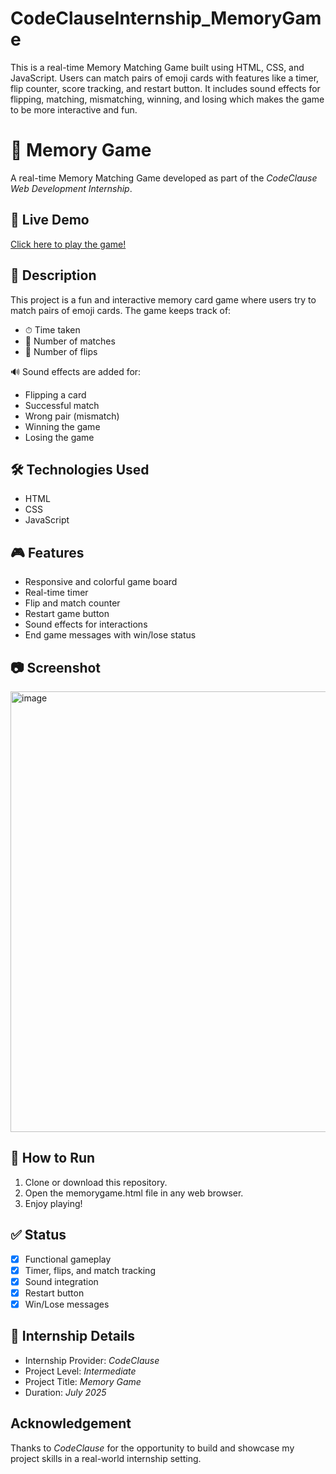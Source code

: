 # CodeClauseInternship_MemoryGame
This is a real-time Memory Matching Game built using HTML, CSS, and JavaScript. Users can match pairs of emoji cards with features like a timer, flip counter, score tracking, and restart button. It includes sound effects for flipping, matching, mismatching, winning, and losing which makes the game to be more interactive and fun.

# 🎯 Memory Game
A real-time Memory Matching Game developed as part of the *CodeClause Web Development Internship*.

## 🚀 Live Demo
[Click here to play the game!](https://ramyasri0809.github.io/CodeClauseInternship_MemoryGame/)

## 📌 Description
This project is a fun and interactive memory card game where users try to match pairs of emoji cards. The game keeps track of:
- ⏱ Time taken
- 🧠 Number of matches
- 🔄 Number of flips

🔊 Sound effects are added for:
- Flipping a card
- Successful match
- Wrong pair (mismatch)
- Winning the game
- Losing the game

## 🛠 Technologies Used
- HTML
- CSS
- JavaScript

## 🎮 Features
- Responsive and colorful game board
- Real-time timer
- Flip and match counter
- Restart game button
- Sound effects for interactions
- End game messages with win/lose status

## 📷 Screenshot
<img width="1018" height="705" alt="image" src="https://github.com/user-attachments/assets/c80ad594-047b-4b9b-bf99-0688cbd2aa40" />



## 🚀 How to Run
1. Clone or download this repository.
2. Open the memorygame.html file in any web browser.
3. Enjoy playing!

## ✅ Status
- [x] Functional gameplay
- [x] Timer, flips, and match tracking
- [x] Sound integration
- [x] Restart button
- [x] Win/Lose messages

## 📅 Internship Details
- Internship Provider: *CodeClause*
- Project Level: *Intermediate*
- Project Title: *Memory Game*
- Duration: *July 2025*

##  Acknowledgement
Thanks to *CodeClause* for the opportunity to build and showcase my project skills in a real-world internship setting.

